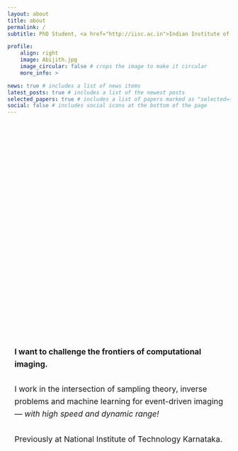 ```yaml
---
layout: about
title: about
permalink: /
subtitle: PhD Student, <a href="http://iisc.ac.in">Indian Institute of Science</a>

profile:
    align: right
    image: Abijith.jpg
    image_circular: false # crops the image to make it circular
    more_info: >

news: true # includes a list of news items
latest_posts: true # includes a list of the newest posts
selected_papers: true # includes a list of papers marked as "selected={true}"
social: false # includes social icons at the bottom of the page
---
```


<div style="display: flex; flex-direction: column; justify-content: center; min-height: 30vh; padding: 1rem;">
    <p style="text-align: left; font-size: 1.1rem; line-height: 1.6; max-width: 700px; margin: 0 auto;">
        <strong>I want to challenge the frontiers of computational imaging.</strong>
        <br><br>
        I work in the intersection of sampling theory, inverse problems and machine learning for event-driven imaging &mdash; <em>with high speed and dynamic range!</em>
        <br><br> 
        Previously at National Institute of Technology Karnataka.
    </p>
</div>

<style>
@media (max-width: 600px) {
  div[style*="display: flex"] p {
    font-size: 1rem !important;
    padding: 0 0.5rem;
  }
  div[style*="display: flex"] {
    min-height: 20vh !important;
    padding: 0.5rem !important;
  }
}
</style>